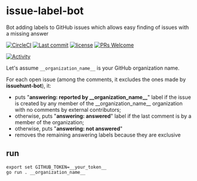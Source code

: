 # issue-label-bot
Bot adding labels to GitHub issues which allows easy finding of issues with a missing answer

[![CircleCI](https://img.shields.io/circleci/project/github/brainhubeu/issue-label-bot.svg)](https://circleci.com/gh/brainhubeu/issue-label-bot)
[![Last commit](https://img.shields.io/github/last-commit/brainhubeu/issue-label-bot.svg)](https://github.com/brainhubeu/issue-label-bot/commits/master)
[![license](https://img.shields.io/badge/License-MIT-green)](https://github.com/brainhubeu/issue-label-bot/blob/master/LICENSE.md)
[![PRs Welcome](https://img.shields.io/badge/PRs-welcome-brightgreen.svg)](http://makeapullrequest.com)

[![Activity](https://img.shields.io/github/commit-activity/m/brainhubeu/issue-label-bot.svg)](https://github.com/brainhubeu/issue-label-bot/commits/master)

Let's assume `__organization_name__` is your GitHub organization name.

For each open issue (among the comments, it excludes the ones made by **issuehunt-bot**), it:
- puts "**answering: reported by \_\_organization_name\_\_**" label if the issue is created by any member of the \_\_organization_name\_\_ organization with no comments by external contributors;
- otherwise, puts "**answering: answered**" label if the last comment is by a member of the organization;
- otherwise, puts "**answering: not answered**"
- removes the remaining answering labels because they are exclusive

## run
```
export set GITHUB_TOKEN=__your_token__
go run . __organization_name__
```
